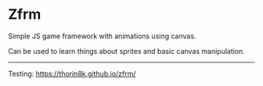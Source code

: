 # Zfrm

Simple JS game framework with animations using canvas.

Can be used to learn things about sprites and basic canvas manipulation.



-----

Testing: https://thorin8k.github.io/zfrm/
